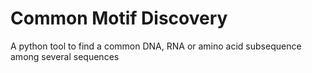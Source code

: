 # Common Motif Discovery

A python tool to find a common DNA, RNA or amino acid subsequence among several sequences

